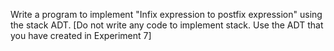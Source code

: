 Write a program to implement "Infix expression to postfix expression" using the stack ADT.
[Do not write any code to implement stack. Use the ADT that you have created in Experiment 7]
